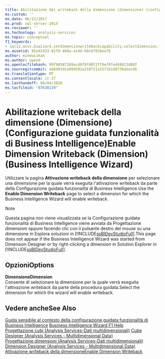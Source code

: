 ```yaml
---
title: Abilitazione del writeback della dimensione (dimensione) (configurazione guidata funzionalità di Business Intelligence) | Microsoft Docs
ms.custom: ''
ms.date: 06/13/2017
ms.prod: sql-server-2014
ms.reviewer: ''
ms.technology: analysis-services
ms.topic: conceptual
f1_keywords:
- sql12.asvs.biwizard.setdimensionwritebackcapability.selectdimension.f1
ms.assetid: 85ed1433-81f9-468a-a14d-60c6f82bee76
author: minewiskan
ms.author: owend
ms.openlocfilehash: 99f98507289acd8f8fd0f2ff9ef8fed49813d80f
ms.sourcegitcommit: ad4d92dce894592a259721a1571b1d8736abacdb
ms.translationtype: MT
ms.contentlocale: it-IT
ms.lasthandoff: 08/04/2020
ms.locfileid: "87638139"
---
```

# <a name="enable-dimension-writeback-dimension-business-intelligence-wizard"></a><span data-ttu-id="42518-102">Abilitazione writeback della dimensione (Dimensione) (Configurazione guidata funzionalità di Business Intelligence)</span><span class="sxs-lookup"><span data-stu-id="42518-102">Enable Dimension Writeback (Dimension) (Business Intelligence Wizard)</span></span>
  <span data-ttu-id="42518-103">Utilizzare la pagina **Attivazione writeback della dimensione** per selezionare una dimensione per la quale verrà eseguita l'attivazione writeback da parte della Configurazione guidata funzionalità di Business Intelligence.</span><span class="sxs-lookup"><span data-stu-id="42518-103">Use the **Enable Dimension Writeback** page to select a dimension for which the Business Intelligence Wizard will enable writeback.</span></span>  
  
> [!NOTE]  
>  <span data-ttu-id="42518-104">Questa pagina non viene visualizzata se la Configurazione guidata funzionalità di Business Intelligence viene avviata da Progettazione dimensioni oppure facendo clic con il pulsante destro del mouse su una dimensione in Esplora soluzioni in [!INCLUDE[ssBIDevStudioFull](../includes/ssbidevstudiofull-md.md)].</span><span class="sxs-lookup"><span data-stu-id="42518-104">This page does not appear if the Business Intelligence Wizard was started from Dimension Designer or by right-clicking a dimension in Solution Explorer in [!INCLUDE[ssBIDevStudioFull](../includes/ssbidevstudiofull-md.md)].</span></span>  
  
## <a name="options"></a><span data-ttu-id="42518-105">Opzioni</span><span class="sxs-lookup"><span data-stu-id="42518-105">Options</span></span>  
 <span data-ttu-id="42518-106">**Dimensione**</span><span class="sxs-lookup"><span data-stu-id="42518-106">**Dimension**</span></span>  
 <span data-ttu-id="42518-107">Consente di selezionare la dimensione per la quale verrà eseguita l'attivazione writeback da parte della procedura guidata.</span><span class="sxs-lookup"><span data-stu-id="42518-107">Select the dimension for which the wizard will enable writeback.</span></span>  
  
## <a name="see-also"></a><span data-ttu-id="42518-108">Vedere anche</span><span class="sxs-lookup"><span data-stu-id="42518-108">See Also</span></span>  
 <span data-ttu-id="42518-109">[Guida sensibile al contesto della configurazione guidata funzionalità di Business Intelligence](business-intelligence-wizard-f1-help.md) </span><span class="sxs-lookup"><span data-stu-id="42518-109">[Business Intelligence Wizard F1 Help](business-intelligence-wizard-f1-help.md) </span></span>  
 <span data-ttu-id="42518-110">[Progettazione cubi &#40;Analysis Services-Dati multidimensionali&#41;](cube-designer-analysis-services-multidimensional-data.md) </span><span class="sxs-lookup"><span data-stu-id="42518-110">[Cube Designer &#40;Analysis Services - Multidimensional Data&#41;](cube-designer-analysis-services-multidimensional-data.md) </span></span>  
 <span data-ttu-id="42518-111">[Progettazione dimensioni &#40;Analysis Services-Dati multidimensionali&#41;](dimension-designer-analysis-services-multidimensional-data.md) </span><span class="sxs-lookup"><span data-stu-id="42518-111">[Dimension Designer &#40;Analysis Services - Multidimensional Data&#41;](dimension-designer-analysis-services-multidimensional-data.md) </span></span>  
 [<span data-ttu-id="42518-112">Attivazione writeback della dimensione</span><span class="sxs-lookup"><span data-stu-id="42518-112">Enable Dimension Writeback</span></span>](multidimensional-models/bi-wizard-enable-dimension-writeback.md)  
  
  
